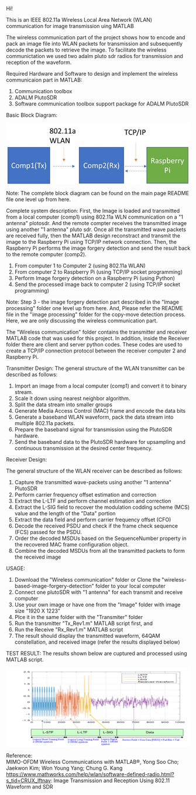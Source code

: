 Hi!

This is an IEEE 802.11a Wireless Local Area Network (WLAN) communication for image transmission uing MATLAB

The wireless communication part of the project shows how to encode and pack an image file into WLAN packets for transmission 
and subsequently decode the packets to retrieve the image. To facilitate the wireless communictation we used two adalm pluto sdr radios for transmission 
and reception of the waveform.

Required Hardware and Software to design and implement the wireless communicaion part in MATLAB:
1. Communication toolbox
2. ADALM PlutoSDR 
3. Software communication toolbox support package for ADALM PlutoSDR


Basic Block Diagram:

![alt text](/Images/blocks.jpg)

Note: The complete block diagram can be found on the main page README file one level up from here.

Complete system description:
First, the Image is loaded and transmitted from a local computer (comp1) using 802.11a WLN communication on a "1 antenna" plotosdr. And the remote compter receives 
the transmitted image using another "1 antenna" pluto sdr. Once all the transmitted wave packets are received fully, then the MATLAB design reconstract and transmit 
the image to the Raspberry Pi using TCP/IP network connection. Then, the Raspberry Pi performs the image forgery detection and send the result back to the remote 
computer (comp2). 

1. From computer 1 to Computer 2 (using 802.11a WLAN)
2. From computer 2 to Raspberry Pi (using TCP/IP socket programming)
3. Perform Image forgery detection on a Raspberry Pi (using Python) 
4. Send the processed image back to computer 2 (using TCP/IP socket programming)

Note: Step 3 - the image forgery detection part described in the "Image processing" folder one level up from here. And, 
Please refer the README file in the "image processing" folder for the copy-move detection process. Here, we are only discussing the wireless 
communication part.
                

The "Wireless communication" folder contains the transmitter and receiver MATLAB code that was used for this project. 
In addition, inside the Receiver folder there are client and server python codes. These codes are used to create a TCP/IP connection protocol between the receiver computer 2 and Raspberry Pi. 



Transmitter Design:
The general structure of the WLAN transmitter can be described as follows:

1. Import an image from a local computer (comp1) and convert it to binary stream.
2. Scale it down using nearest neighbor algorithm. 
3. Split the data stream into smaller groups
4. Generate Media Access Control (MAC) frame and encode the data bits
5. Generate a baseband WLAN waveform, pack the data stream into multiple 802.11a packets.
6. Prepare the baseband signal for transmission using the PlutoSDR hardware.
7. Send the baseband data to the PlutoSDR hardware for upsampling and continuous transmission at the desired center frequency.


Receiver Design:

The general structure of the WLAN receiver can be described as follows:

1. Capture the transmitted wave-packets using another "1 antenna" PlutoSDR 
2. Perform carrier frequency offset estimation and correction
3. Extract the L-LTF and perform channel estimation and correction
4. Extract the L-SIG field to recover the modulation codding scheme (MCS) value and the length of the "Data" portion
5. Extract the data field and perform carrier frequency offset (CFO)
6. Decode the received PSDU and check if the frame check sequence (FCS) passed for the PSDU.
7. Order the decoded MSDUs based on the SequenceNumber property in the recovered MAC frame configuration object.
8. Combine the decoded MSDUs from all the transmitted packets to form the received image


USAGE:
1. Download the "Wireless communication" folder or Clone the "wireless-based-image-forgery-detection" folder to your local computer 
2. Connect one plutoSDR with "1 antenna" for each transmit and receive computer
3. Use your own image or have one from the "Image" folder with image size "1920 X 1223"
4. Plce it in the same folder with the "Transmiter" folder
5. Run the transmitter "Tx_Rev1.m" MATLAB script first, and
6. Run the Receive "Rx_Rev1.m" MATLAB script 
7. The result should display the transmitted waveform, 64QAM constellation, and received image (refer the results displayed below)  

TEST RESULT: 
The results shown below are cuptured and processed using MATLAB script. 

![alt text](/Images/packet.jpg)

Reference:         
MIMO-OFDM Wireless Communications with MATLAB®, Yong Soo Cho; Jaekwon Kim; Won Young Yang; Chung G. Kang
https://www.mathworks.com/help/wlan/software-defined-radio.html?s_tid=CRUX_lftnav: Image Transmission and Reception Using 802.11 Waveform and SDR

